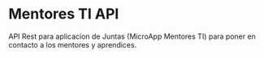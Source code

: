 # Mentores TI API

API Rest para aplicacion de Juntas (MicroApp Mentores TI) para poner en contacto a los mentores y aprendices.

